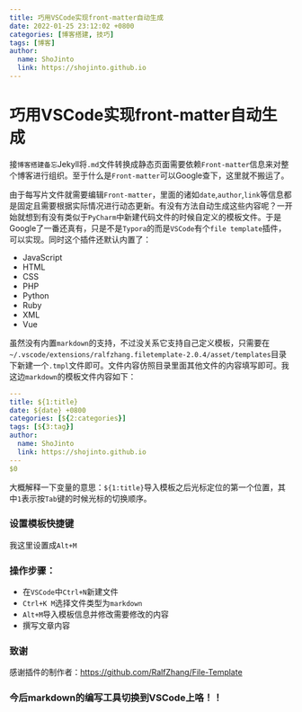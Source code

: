 ```yaml
---
title: 巧用VSCode实现front-matter自动生成
date: 2022-01-25 23:12:02 +0800
categories: [博客搭建, 技巧]
tags: [博客]
author: 
  name: ShoJinto 
  link: https://shojinto.github.io
---
```


# 巧用VSCode实现front-matter自动生成

接`博客搭建备忘`Jekyll将`.md`文件转换成静态页面需要依赖`Front-matter`信息来对整个博客进行组织。至于什么是`Front-matter`可以Google查下，这里就不搬运了。

由于每写片文件就需要编辑`Front-matter`，里面的诸如`date`,`author`,`link`等信息都是固定且需要根据实际情况进行动态更新。有没有方法自动生成这些内容呢？一开始就想到有没有类似于`PyCharm`中新建代码文件的时候自定义的模板文件。于是Google了一番还真有，只是不是`Typora`的而是`VSCode`有个`file template`插件，可以实现。同时这个插件还默认内置了：

- JavaScript
- HTML
- CSS
- PHP
- Python
- Ruby
- XML
- Vue

虽然没有内置`markdown`的支持，不过没关系它支持自己定义模板，只需要在`~/.vscode/extensions/ralfzhang.filetemplate-2.0.4/asset/templates`目录下新建一个`.tmpl`文件即可。文件内容仿照目录里面其他文件的内容填写即可。我这边`markdown`的模板文件内容如下：
```yml
---
title: ${1:title}
date: ${date} +0800
categories: [${2:categories}]
tags: [${3:tag}]
author:
  name: ShoJinto
  link: https://shojinto.github.io
---
$0
```
大概解释一下变量的意思：`${1:title}`导入模板之后光标定位的第一个位置，其中`1`表示按`Tab`键的时候光标的切换顺序。

### 设置模板快捷键
我这里设置成`Alt+M`

### 操作步骤：
- 在`VSCode`中`Ctrl+N`新建文件
- `Ctrl+K M`选择文件类型为`markdown`
- `Alt+M`导入模板信息并修改需要修改的内容
- 撰写文章内容

### 致谢

感谢插件的制作者：https://github.com/RalfZhang/File-Template

### 今后markdown的编写工具切换到VSCode上咯！！